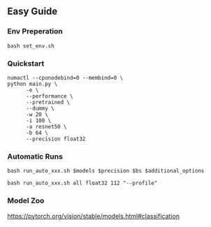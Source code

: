 ## Easy Guide

### Env Preperation
```
bash set_env.sh
```

### Quickstart
```
numactl --cpunodebind=0 --membind=0 \
python main.py \
      -e \
      --performance \
      --pretrained \
      --dummy \
      -w 20 \
      -i 100 \
      -a resnet50 \
      -b 64 \
      --precision float32
```

### Automatic Runs
```
bash run_auto_xxx.sh $models $precision $bs $additional_options
```
```
bash run_auto_xxx.sh all float32 112 "--profile"
```

### Model Zoo
https://pytorch.org/vision/stable/models.html#classification
